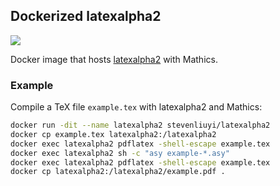 ## Dockerized latexalpha2

[![](https://images.microbadger.com/badges/image/stevenliuyi/latexalpha2.svg)](https://hub.docker.com/r/stevenliuyi/latexalpha2)

Docker image that hosts [latexalpha2](https://github.com/stevenliuyi/latex-alpha2) with Mathics.

### Example

Compile a TeX file `example.tex` with latexalpha2 and Mathics:

```bash
docker run -dit --name latexalpha2 stevenliuyi/latexalpha2
docker cp example.tex latexalpha2:/latexalpha2
docker exec latexalpha2 pdflatex -shell-escape example.tex
docker exec latexalpha2 sh -c "asy example-*.asy"
docker exec latexalpha2 pdflatex -shell-escape example.tex
docker cp latexalpha2:/latexalpha2/example.pdf .
```

